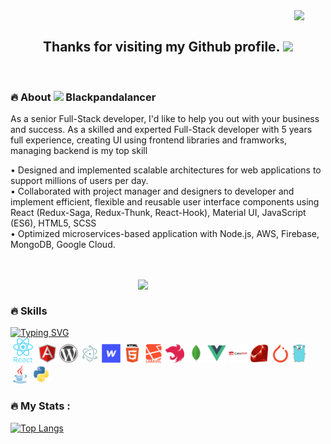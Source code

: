 

<img src="https://media.giphy.com/media/tPjlmJzj9Z99vwF5dV/giphy.gif" width="50" align="right"/> 
<div id="badges">
  <a href="https://komarev.com/ghpvc/?username=BlackPandalancer" align="left">
    <img src="https://komarev.com/ghpvc/?username=your-github-username&style=flat-square&color=blue" alt=""/>
  </a>
</div>

<h2 align="center">
        Thanks for visiting my Github profile. <img src="https://media.giphy.com/media/hvRJCLFzcasrR4ia7z/giphy.gif" width="30px"/>
</h2>
<br>

### :fire: About <img src="https://media.giphy.com/media/tPjlmJzj9Z99vwF5dV/giphy.gif" width="30"/> Blackpandalancer

As a senior Full-Stack developer, I'd like to help you out with your business and success.
As a skilled and experted Full-Stack developer with 5 years full experience, creating UI using frontend libraries and framworks, managing backend is my top skill

• Designed and implemented scalable architectures for
web applications to support millions of users per day. <br>
• Collaborated with project manager and designers to
developer and implement efficient, flexible and reusable
user interface components using React (Redux-Saga,
Redux-Thunk, React-Hook), Material UI, JavaScript (ES6),
HTML5, SCSS<br>
• Optimized microservices-based application with
Node.js, AWS, Firebase, MongoDB, Google Cloud.
<br>
<div align='right'>
  <br>
  <br>
  <img src="https://media.giphy.com/media/juua9i2c2fA0AIp2iq/giphy.gif" width="300" align="right"/> 
</div>
<br>

### :fire: Skills
[![Typing SVG](https://readme-typing-svg.herokuapp.com?font=Fira+Code&pause=1000&width=435&lines=A+Senior+Full-Stack+Developer;Artificial+Intelligence+devotee;Virtual+Reality+(AR%2FVR)+Developer)](https://git.io/typing-svg)
<br>
<code><img height="40" src="https://raw.githubusercontent.com/devicons/devicon/1119b9f84c0290e0f0b38982099a2bd027a48bf1/icons/react/react-original-wordmark.svg"></code>
<code><img height="30" src="https://github.com/devicons/devicon/blob/master/icons/angularjs/angularjs-original.svg"></code>
<code><img height="30" src="https://github.com/devicons/devicon/blob/master/icons/wordpress/wordpress-plain.svg"></code>
<code><img height="30" src="https://github.com/devicons/devicon/blob/master/icons/electron/electron-original.svg"></code>
<code><img height="30" src="https://raw.githubusercontent.com/devicons/devicon/1119b9f84c0290e0f0b38982099a2bd027a48bf1/icons/webflow/webflow-original.svg"></code>
<code><img height="30" src="https://raw.githubusercontent.com/devicons/devicon/1119b9f84c0290e0f0b38982099a2bd027a48bf1/icons/html5/html5-original-wordmark.svg"></code>
<code><img height="30" src="https://raw.githubusercontent.com/devicons/devicon/1119b9f84c0290e0f0b38982099a2bd027a48bf1/icons/laravel/laravel-plain-wordmark.svg"></code>
<code><img height="30" src="https://github.com/devicons/devicon/blob/master/icons/nestjs/nestjs-plain.svg"></code>
<code><img height="30" src="https://github.com/devicons/devicon/blob/master/icons/mongodb/mongodb-original.svg"></code>
<code><img height="30" src="https://raw.githubusercontent.com/devicons/devicon/1119b9f84c0290e0f0b38982099a2bd027a48bf1/icons/vuejs/vuejs-original.svg"></code>
<code><img height="30" src="https://raw.githubusercontent.com/devicons/devicon/1119b9f84c0290e0f0b38982099a2bd027a48bf1/icons/cakephp/cakephp-original-wordmark.svg"></code>
<code><img height="30" src="https://raw.githubusercontent.com/devicons/devicon/1119b9f84c0290e0f0b38982099a2bd027a48bf1/icons/ruby/ruby-original.svg"></code>
<code><img height="30" src="https://raw.githubusercontent.com/devicons/devicon/1119b9f84c0290e0f0b38982099a2bd027a48bf1/icons/pytorch/pytorch-original.svg"></code><code><img height="30" src="https://github.com/devicons/devicon/blob/master/icons/go/go-original.svg"></code>
<code><img height="30" src="https://github.com/devicons/devicon/blob/master/icons/java/java-original.svg"></code>
<code><img height="30" src="https://github.com/devicons/devicon/blob/master/icons/python/python-original.svg"></code>
<br>

### :fire: My Stats :
<div align="left">
  
  [![Top Langs](https://github-readme-stats.vercel.app/api/top-langs/?username=BlackPandalancer&layout=compact&theme=vision-friendly-dark)](https://github.com/anuraghazra/github-readme-stats)
  
 </div>
<br>


